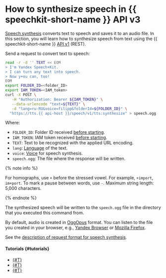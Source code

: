 # How to synthesize speech in {{ speechkit-short-name }} API v3

[Speech synthesis](../tts/index.md) converts text to speech and saves it to an audio file. In this section, you will learn how to synthesize speech from text using the {{ speechkit-short-name }} [API v1](../tts/request.md) (REST).

Send a request to convert text to speech:

```bash
read -r -d '' TEXT << EOM
> I'm Yandex Speech+Kit.
> I can turn any text into speech.
> Now y+ou can, too!
EOM
export FOLDER_ID=<folder_ID>
export IAM_TOKEN=<IAM_token>
curl -X POST \
   -H "Authorization: Bearer ${IAM_TOKEN}" \
   --data-urlencode "text=${TEXT}" \
   -d "lang=ru-RU&voice=filipp&folderId=${FOLDER_ID}" \
  "https://tts.{{ api-host }}/speech/v1/tts:synthesize" > speech.ogg
```

Where:

* `FOLDER_ID`: Folder ID received [before starting](index.md#before-you-begin).
* `IAM_TOKEN`: IAM token received [before starting](index.md#before-you-begin).
* `TEXT`: Text to be recognized with the applied URL encoding.
* `lang`: [Language](../tts/index.md#langs) of the text.
* `voice`: [Voice](../tts/voices.md) for speech synthesis.
* `speech.ogg`: The file where the response will be written.

{% note info %}

For homographs, use `+` before the stressed vowel. For example, `+import`, `im+port`. To mark a pause between words, use `-`. Maximum string length: 5,000 characters.

{% endnote %}

The synthesized speech will be written to the `speech.ogg` file in the directory that you executed this command from.

By default, audio is created in [OggOpus](https://wiki.xiph.org/OggOpus) format. You can listen to the file you created in your browser, e.g., [Yandex Browser](https://browser.yandex.ru) or [Mozilla Firefox](http://www.mozilla.org).

See the [description of request format for speech synthesis](../tts/request.md).

#### Tutorials {#tutorials}

* [{#T}](../tts/api/tts-ogg.md)
* [{#T}](../tts/api/tts-ssml.md)
* [{#T}](../tts/api/tts-wav.md)
